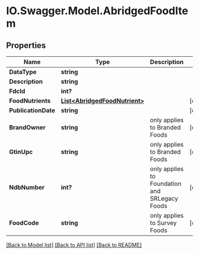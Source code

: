 # IO.Swagger.Model.AbridgedFoodItem
## Properties

Name | Type | Description | Notes
------------ | ------------- | ------------- | -------------
**DataType** | **string** |  | 
**Description** | **string** |  | 
**FdcId** | **int?** |  | 
**FoodNutrients** | [**List&lt;AbridgedFoodNutrient&gt;**](AbridgedFoodNutrient.md) |  | [optional] 
**PublicationDate** | **string** |  | [optional] 
**BrandOwner** | **string** | only applies to Branded Foods | [optional] 
**GtinUpc** | **string** | only applies to Branded Foods | [optional] 
**NdbNumber** | **int?** | only applies to Foundation and SRLegacy Foods | [optional] 
**FoodCode** | **string** | only applies to Survey Foods | [optional] 

[[Back to Model list]](../README.md#documentation-for-models) [[Back to API list]](../README.md#documentation-for-api-endpoints) [[Back to README]](../README.md)

